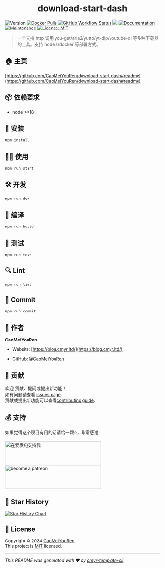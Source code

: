 <h1 align="center">download-start-dash </h1>
<p>
  <img alt="Version" src="https://img.shields.io/github/package-json/v/CaoMeiYouRen/download-start-dash.svg" />
  <a href="https://hub.docker.com/r/caomeiyouren/download-start-dash" target="_blank">
    <img alt="Docker Pulls" src="https://img.shields.io/docker/pulls/caomeiyouren/download-start-dash">
  </a>
  <a href="https://github.com/CaoMeiYouRen/download-start-dash/actions?query=workflow%3ARelease" target="_blank">
    <img alt="GitHub Workflow Status" src="https://img.shields.io/github/actions/workflow/status/CaoMeiYouRen/download-start-dash/release.yml?branch=master">
  </a>
  <img src="https://img.shields.io/badge/node-%3E%3D18-blue.svg" />
  <a href="https://github.com/CaoMeiYouRen/download-start-dash#readme" target="_blank">
    <img alt="Documentation" src="https://img.shields.io/badge/documentation-yes-brightgreen.svg" />
  </a>
  <a href="https://github.com/CaoMeiYouRen/download-start-dash/graphs/commit-activity" target="_blank">
    <img alt="Maintenance" src="https://img.shields.io/badge/Maintained%3F-yes-green.svg" />
  </a>
  <a href="https://github.com/CaoMeiYouRen/download-start-dash/blob/master/LICENSE" target="_blank">
    <img alt="License: MIT" src="https://img.shields.io/github/license/CaoMeiYouRen/download-start-dash?color=yellow" />
  </a>
</p>


> 一个支持 http 调用 you-get/aria2/yutto/yt-dlp/youtube-dl 等多种下载器的工具。支持 nodejs/docker 等部署方式。

## 🏠 主页

[https://github.com/CaoMeiYouRen/download-start-dash#readme](https://github.com/CaoMeiYouRen/download-start-dash#readme)


## 📦 依赖要求


- node >=18

## 🚀 安装

```sh
npm install
```

## 👨‍💻 使用

```sh
npm run start
```

## 🛠️ 开发

```sh
npm run dev
```

## 🔧 编译

```sh
npm run build
```

## 🧪 测试

```sh
npm run test
```

## 🔍 Lint

```sh
npm run lint
```

## 💾 Commit

```sh
npm run commit
```


## 👤 作者


**CaoMeiYouRen**

* Website: [https://blog.cmyr.ltd/](https://blog.cmyr.ltd/)

* GitHub: [@CaoMeiYouRen](https://github.com/CaoMeiYouRen)


## 🤝 贡献

欢迎 贡献、提问或提出新功能！<br />如有问题请查看 [issues page](https://github.com/CaoMeiYouRen/download-start-dash/issues). <br/>贡献或提出新功能可以查看[contributing guide](https://github.com/CaoMeiYouRen/download-start-dash/blob/master/CONTRIBUTING.md).

## 💰 支持

如果觉得这个项目有用的话请给一颗⭐️，非常感谢

<a href="https://afdian.com/@CaoMeiYouRen">
  <img src="https://cdn.jsdelivr.net/gh/CaoMeiYouRen/image-hosting-01@master/images/202306192324870.png" width="312px" height="78px" alt="在爱发电支持我">
</a>

<a href="https://patreon.com/CaoMeiYouRen">
    <img src="https://cdn.jsdelivr.net/gh/CaoMeiYouRen/image-hosting-01@master/images/202306142054108.svg" width="312px" height="78px" alt="become a patreon"/>
</a>

## 🌟 Star History

[![Star History Chart](https://api.star-history.com/svg?repos=CaoMeiYouRen/download-start-dash&type=Date)](https://star-history.com/#CaoMeiYouRen/download-start-dash&Date)

## 📝 License

Copyright © 2024 [CaoMeiYouRen](https://github.com/CaoMeiYouRen).<br />
This project is [MIT](https://github.com/CaoMeiYouRen/download-start-dash/blob/master/LICENSE) licensed.

***
_This README was generated with ❤️ by [cmyr-template-cli](https://github.com/CaoMeiYouRen/cmyr-template-cli)_
